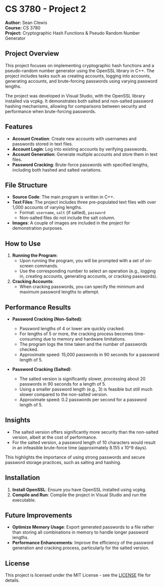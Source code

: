 # CS 3780 - Project 2

**Author:** Sean Clewis  
**Course:** CS 3780  
**Project:** Cryptographic Hash Functions & Pseudo Random Number Generator  

## Project Overview
This project focuses on implementing cryptographic hash functions and a pseudo-random number generator using the OpenSSL library in C++. The project includes tasks such as creating accounts, logging into accounts, generating accounts, and brute-forcing passwords using varying password lengths.

The project was developed in Visual Studio, with the OpenSSL library installed via vcpkg. It demonstrates both salted and non-salted password hashing mechanisms, allowing for comparisons between security and performance when brute-forcing passwords.

## Features
- **Account Creation**: Create new accounts with usernames and passwords stored in text files.
- **Account Login**: Log into existing accounts by verifying passwords.
- **Account Generation**: Generate multiple accounts and store them in text files.
- **Password Cracking**: Brute-force passwords with specified lengths, including both hashed and salted variations.

## File Structure
- **Source Code**: The main program is written in C++.
- **Text Files**: The project includes three pre-populated text files with over 1,000 accounts of varying lengths.
  - Format: `username`, `salt` (if salted), `password`
  - Non-salted files do not include the salt column.
- **Images**: A couple of images are included in the project for demonstration purposes.

## How to Use
1. **Running the Program**: 
   - Upon running the program, you will be prompted with a set of on-screen commands.
   - Use the corresponding number to select an operation (e.g., logging in, creating accounts, generating accounts, or cracking passwords).
2. **Cracking Accounts**:
   - When cracking passwords, you can specify the minimum and maximum password lengths to attempt.

## Performance Results
- **Password Cracking (Non-Salted)**:
  - Password lengths of 4 or lower are quickly cracked.
  - For lengths of 5 or more, the cracking process becomes time-consuming due to memory and hardware limitations.
  - The program logs the time taken and the number of passwords checked.
  - Approximate speed: 15,000 passwords in 90 seconds for a password length of 5.

- **Password Cracking (Salted)**:
  - The salted version is significantly slower, processing about 20 passwords in 90 seconds for a length of 5.
  - Using a smaller password length (e.g., 3) is feasible but still much slower compared to the non-salted version.
  - Approximate speed: 0.2 passwords per second for a password length of 5.

## Insights
- The salted version offers significantly more security than the non-salted version, albeit at the cost of performance.
- For the salted version, a password length of 10 characters would result in an infeasible brute-force time (approximately 8.155 x 10^9 days).

This highlights the importance of using strong passwords and secure password storage practices, such as salting and hashing.

## Installation
1. **Install OpenSSL**: Ensure you have OpenSSL installed using vcpkg.
2. **Compile and Run**: Compile the project in Visual Studio and run the executable.

## Future Improvements
- **Optimize Memory Usage**: Export generated passwords to a file rather than storing all combinations in memory to handle longer password lengths.
- **Performance Enhancements**: Improve the efficiency of the password generation and cracking process, particularly for the salted version.

## License
This project is licensed under the MIT License - see the [LICENSE](LICENSE) file for details.
